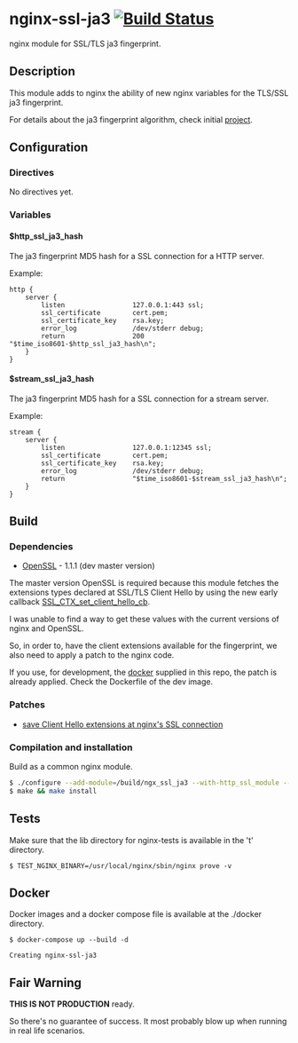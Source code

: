 # nginx-ssl-ja3  [![Build Status](https://travis-ci.org/fooinha/nginx-ssl-ja3.svg?branch=master)](https://travis-ci.org/fooinha/nginx-ssl-ja3)

nginx module for SSL/TLS ja3 fingerprint.

## Description

This module adds to nginx the ability of new nginx variables for the TLS/SSL ja3 fingerprint.

For details about the ja3 fingerprint algorithm, check initial [project](https://github.com/salesforce/ja3).

## Configuration

### Directives

No directives yet.

### Variables

#### $http_ssl_ja3_hash

The ja3 fingerprint MD5 hash for a SSL connection for a HTTP server.

Example:

```
http {
    server {
        listen                 127.0.0.1:443 ssl;
        ssl_certificate        cert.pem;
        ssl_certificate_key    rsa.key;
        error_log              /dev/stderr debug;
        return                 200 "$time_iso8601-$http_ssl_ja3_hash\n";
    }
}
```

#### $stream_ssl_ja3_hash

The ja3 fingerprint MD5 hash for a SSL connection for a stream server.

Example:

```
stream {
    server {
        listen                 127.0.0.1:12345 ssl;
        ssl_certificate        cert.pem;
        ssl_certificate_key    rsa.key;
        error_log              /dev/stderr debug;
        return                 "$time_iso8601-$stream_ssl_ja3_hash\n";
    }
}
```

## Build

### Dependencies

* [OpenSSL](https://github.com/openssl) - 1.1.1 (dev master version)

The master version OpenSSL is required because this module fetches the
extensions types declared at SSL/TLS Client Hello by using the new early
callback [SSL_CTX_set_client_hello_cb](https://www.openssl.org/docs/manmaster/man3/SSL_CTX_set_client_hello_cb.html).

I was unable to find a way to get these values with the current versions of
nginx and OpenSSL.

So, in order to, have the client extensions available for the fingerprint,
we also need to apply a patch to the nginx code.

If you use, for development, the [docker](#docker) supplied in this repo,
the patch is already applied. Check the Dockerfile of the dev image.

### Patches

 - [save Client Hello extensions at nginx's SSL connection](docker/debian-nginx-ssl-ja3/nginx.ssl.extensions.patch)


### Compilation and installation

Build as a common nginx module.

```bash
$ ./configure --add-module=/build/ngx_ssl_ja3 --with-http_ssl_module --with-stream_ssl_module --with-debug --with-stream
$ make && make install

```
## Tests

Make sure that the lib directory for nginx-tests is available in the 't' directory.


```
$ TEST_NGINX_BINARY=/usr/local/nginx/sbin/nginx prove -v
```

## Docker

Docker images and a docker compose file is available at the ./docker directory.

```
$ docker-compose up --build -d

Creating nginx-ssl-ja3

```

## Fair Warning

**THIS IS NOT PRODUCTION** ready.

So there's no guarantee of success. It most probably blow up when running in real life scenarios.

